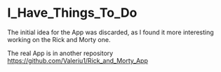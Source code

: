 # I_Have_Things_To_Do
The initial idea for the App was discarded, as I found it more interesting working on the Rick and Morty one.

The real App is in another repository
https://github.com/Valeriu1/Rick_and_Morty_App

